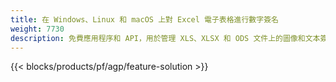 ```yaml
---
title: 在 Windows、Linux 和 macOS 上對 Excel 電子表格進行數字簽名
weight: 7730
description: 免費應用程序和 API，用於管理 XLS、XLSX 和 ODS 文件上的圖像和文本簽名
---
```

{{< blocks/products/pf/agp/feature-solution >}} 

